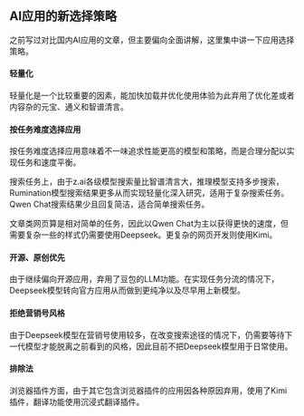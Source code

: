 ## AI应用的新选择策略

之前写过对比国内AI应用的文章，但主要偏向全面讲解，这里集中讲一下应用选择策略。

#### 轻量化

轻量化是一个比较重要的因素，能加快加载并优化使用体验为此弃用了优化差或者内容杂的元宝、通义和智谱清言。

#### 按任务难度选择应用

按任务难度选择应用意味着不一味追求性能更高的模型和策略，而是合理分配以实现任务和速度平衡。

搜索任务上，由于z.ai各级模型搜索量比智谱清言大，推理模型支持多步搜索，Rumination模型搜索结果更多从而实现轻量化深入研究，适用于复杂搜索任务。Qwen Chat搜索结果少且回复简洁，适合简单搜索任务。

文章类网页算是相对简单的任务，因此以Qwen Chat为主以获得更快的速度，但需要复杂一些的样式仍需要使用Deepseek。更复杂的网页开发则使用Kimi。

#### 开源、原创优先

由于继续偏向开源应用，弃用了豆包的LLM功能。在实现任务分流的情况下，Deepseek模型转向官方应用从而做到更纯净以及尽早用上新模型。

#### 拒绝营销号风格

由于Deepseek模型在营销号使用较多，在改变搜索途径的情况下，仍需要等待下一代模型才能脱离之前看到的风格，因此目前不把Deepseek模型用于日常使用。

#### 排除法

浏览器插件方面，由于其它包含浏览器插件的应用因各种原因弃用，使用了Kimi插件，翻译功能使用沉浸式翻译插件。
